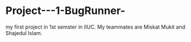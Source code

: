 # Project---1-BugRunner-
my first project in 1st semster in IIUC. My teammates are Miskat Mukit and Shajedul Islam.
